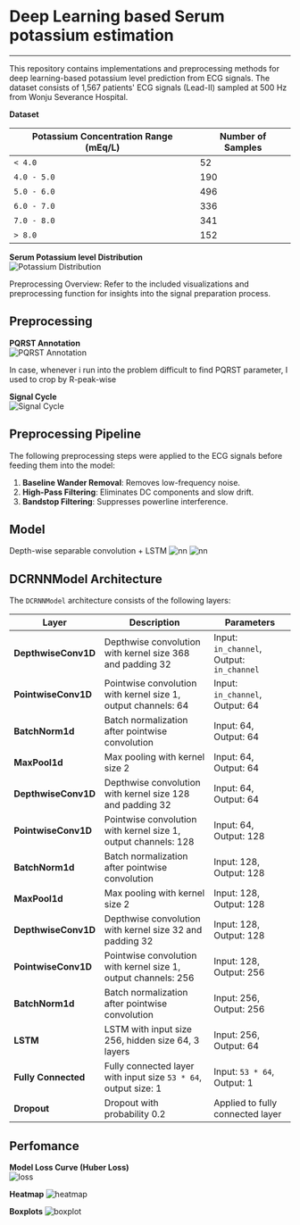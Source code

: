 # Deep Learning based Serum potassium estimation
***

This repository contains implementations and preprocessing methods for deep learning-based potassium level prediction from ECG signals. The dataset consists of 1,567 patients' ECG signals (Lead-II) sampled at 500 Hz from Wonju Severance Hospital.

**Dataset**

| Potassium Concentration Range (mEq/L) | Number of Samples |
|---------------------------------------|-------------------|
| `< 4.0`                               | 52                |
| `4.0 - 5.0`                           | 190               |
| `5.0 - 6.0`                           | 496               |
| `6.0 - 7.0`                           | 336               |
| `7.0 - 8.0`                           | 341               |
| `> 8.0`                               | 152               |

**Serum Potassium level Distribution**  
   ![Potassium Distribution](https://ifh.cc/g/cFKT1Q.png)

Preprocessing Overview: Refer to the included visualizations and preprocessing function for insights into the signal preparation process.

## Preprocessing

**PQRST Annotation**  
   ![PQRST Annotation](https://ifh.cc/g/mWLP8Q.png)

In case, whenever i run into the problem difficult to find PQRST parameter, I used to crop by R-peak-wise
   
**Signal Cycle**  
   ![Signal Cycle](https://ifh.cc/g/LX4y0y.png) 



## Preprocessing Pipeline

The following preprocessing steps were applied to the ECG signals before feeding them into the model:
1. **Baseline Wander Removal**: Removes low-frequency noise.
2. **High-Pass Filtering**: Eliminates DC components and slow drift.
3. **Bandstop Filtering**: Suppresses powerline interference.

## Model
Depth-wise separable convolution + LSTM
  ![nn](https://ifh.cc/g/gmlLSQ.png)
  ![nn](https://ifh.cc/g/gl5D4f.png)

## DCRNNModel Architecture

The `DCRNNModel` architecture consists of the following layers:

| Layer                 | Description                                                                                   | Parameters                     |
|-----------------------|-----------------------------------------------------------------------------------------------|--------------------------------|
| **DepthwiseConv1D**   | Depthwise convolution with kernel size 368 and padding 32                                     | Input: `in_channel`, Output: `in_channel` |
| **PointwiseConv1D**   | Pointwise convolution with kernel size 1, output channels: 64                                 | Input: `in_channel`, Output: 64 |
| **BatchNorm1d**       | Batch normalization after pointwise convolution                                               | Input: 64, Output: 64          |
| **MaxPool1d**         | Max pooling with kernel size 2                                                               | Input: 64, Output: 64          |
| **DepthwiseConv1D**   | Depthwise convolution with kernel size 128 and padding 32                                     | Input: 64, Output: 64          |
| **PointwiseConv1D**   | Pointwise convolution with kernel size 1, output channels: 128                                | Input: 64, Output: 128         |
| **BatchNorm1d**       | Batch normalization after pointwise convolution                                               | Input: 128, Output: 128        |
| **MaxPool1d**         | Max pooling with kernel size 2                                                               | Input: 128, Output: 128        |
| **DepthwiseConv1D**   | Depthwise convolution with kernel size 32 and padding 32                                      | Input: 128, Output: 128        |
| **PointwiseConv1D**   | Pointwise convolution with kernel size 1, output channels: 256                                | Input: 128, Output: 256        |
| **BatchNorm1d**       | Batch normalization after pointwise convolution                                               | Input: 256, Output: 256        |
| **LSTM**              | LSTM with input size 256, hidden size 64, 3 layers                                           | Input: 256, Output: 64         |
| **Fully Connected**   | Fully connected layer with input size `53 * 64`, output size: 1                              | Input: `53 * 64`, Output: 1    |
| **Dropout**           | Dropout with probability 0.2                                                                 | Applied to fully connected layer |

## Perfomance

**Model Loss Curve (Huber Loss)**  
  ![loss](https://ifh.cc/g/8zbZwt.png)

**Heatmap**
  ![heatmap](https://ifh.cc/g/movOD8.png)

**Boxplots**
  ![boxplot](https://ifh.cc/g/wVvvQc.png)
